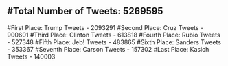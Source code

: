 #Total Number of Tweets: 5269595 
---
#First Place: Trump Tweets - 2093291
#Second Place: Cruz Tweets - 900601
#Third Place: Clinton Tweets - 613818
#Fourth Place: Rubio Tweets - 527348
#Fifth Place: Jeb! Tweets - 483865
#Sixth Place: Sanders Tweets - 353367
#Seventh Place: Carson Tweets - 157302
#Last Place: Kasich Tweets - 140003
